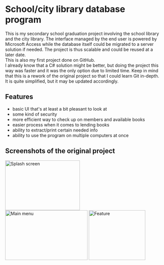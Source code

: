 # School/city library database program

This is my secondary school graduation project involving the school library and the city library. The interface managed by the end user is powered by Microsoft Access while the database itself could be migrated to a server solution if needed. The project is thus scalable and could be reused at a later date.  
This is also my first project done on GitHub.    
I already know that a C# solution might be better, but doing the project this way was faster and it was the only option due to limited time. Keep in mind that this is a rework of the original project so that I could learn Git in-depth. It is quite simplified, but it may be updated accordingly.

## Features

- basic UI that's at least a bit pleasant to look at
- some kind of security
- more efficient way to check up on members and available books
- easier process when it comes to lending books
- ability to extract/print certain needed info
- ability to use the program on multiple computers at once

## Screenshots of the original project

<img src="https://i.ibb.co/CJgPgdV/baza-fe.png" width="240" height="160" alt="Splash screen">  <img src="https://i.ibb.co/rthqGfv/Pomo-img2.png" width="265" height="160" alt="Main menu">  <img src="https://i.ibb.co/x6zKX5c/Pomo-img3.png" width="182" height="160" alt="Feature">
